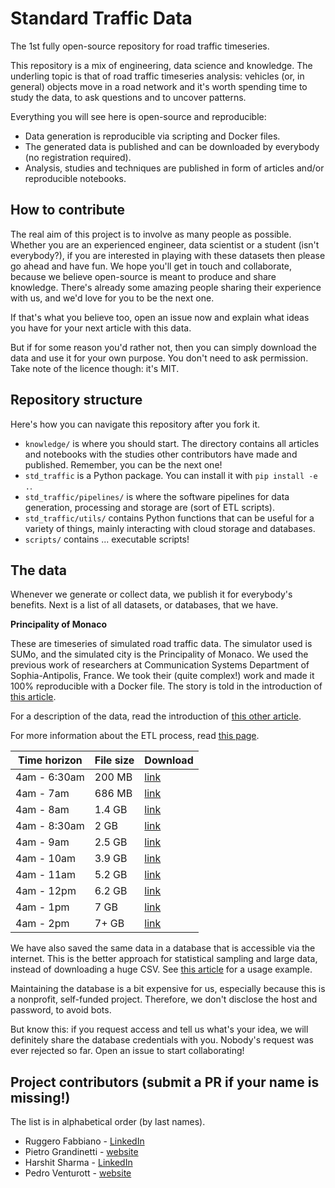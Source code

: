 # Standard Traffic Data

The 1st fully open-source repository for road traffic timeseries.

This repository is a mix of engineering, data science and knowledge. The underling topic is that of road traffic timeseries analysis: vehicles (or, in general) objects move in a road network and it's worth spending time to study the data, to ask questions and to uncover patterns.

Everything you will see here is open-source and reproducible:

 - Data generation is reproducible via scripting and Docker files.
 - The generated data is published and can be downloaded by everybody (no registration required).
 - Analysis, studies and techniques are published in form of articles and/or reproducible notebooks.

## How to contribute

The real aim of this project is to involve as many people as possible. Whether you are an experienced engineer, data scientist or a student (isn't everybody?), if you are interested in playing with these datasets then please go ahead and have fun. We hope you'll get in touch and collaborate, because we believe open-source is meant to produce and share knowledge. There's already some amazing people sharing their experience with us, and we'd love for you to be the next one.

If that's what you believe too, open an issue now and explain what ideas you have for your next article with this data.

But if for some reason you'd rather not, then you can simply download the data and use it for your own purpose. You don't need to ask permission. Take note of the licence though: it's MIT.

## Repository structure

Here's how you can navigate this repository after you fork it.

  - `knowledge/` is where you should start. The directory contains all articles and notebooks with the studies other contributors have made and published. Remember, you can be the next one!
  - `std_traffic` is a Python package. You can install it with `pip install -e .`.
  - `std_traffic/pipelines/` is where the software pipelines for data generation, processing and storage are (sort of ETL scripts).
  - `std_traffic/utils/` contains Python functions that can be useful for a variety of things, mainly interacting with cloud storage and databases.
  - `scripts/` contains ... executable scripts!


## The data

Whenever we generate or collect data, we publish it for everybody's benefits. Next is a list of all datasets, or databases, that we have.

**Principality of Monaco**

These are timeseries of simulated road traffic data. The simulator used is SUMo, and the simulated city is the Principality of Monaco. We used the previous work of researchers at Communication Systems Department of Sophia-Antipolis, France. We took their (quite complex!) work and made it 100% reproducible with a Docker file. The story is told in the introduction of [this article](https://github.com/pgrandinetti/standard-traffic-data/blob/main/knowledge/How_Fast_Would_You_Drive_In_Monaco.ipynb).

For a description of the data, read the introduction of [this other article](https://github.com/pgrandinetti/standard-traffic-data/blob/main/knowledge/Urban_Traffic_Data_Exploratory_Analysis.ipynb).

For more information about the ETL process, read [this page](https://github.com/pgrandinetti/standard-traffic-data/tree/main/std_traffic/pipelines#dockerized-pipeline).

| Time horizon | File size | Download |
| ------------ | --------- | -------- |
| 4am - 6:30am |   200 MB  | [link](https://standard-traffic-data.s3.us-east-2.amazonaws.com/most_0400_0600_1_5.csv) |
| 4am - 7am    |   686 MB  | [link](https://standard-traffic-data.s3.us-east-2.amazonaws.com/most_0400_0700_1_5.csv) |
| 4am - 8am    |   1.4 GB  | [link](https://standard-traffic-data.s3.us-east-2.amazonaws.com/most_0400_0800_1_5.csv) |
| 4am - 8:30am |   2 GB    | [link](https://standard-traffic-data.s3.us-east-2.amazonaws.com/most_0400_0830_1_5.csv) |
| 4am - 9am    |  2.5 GB   | [link](https://standard-traffic-data.s3.us-east-2.amazonaws.com/most_0400_0900_1_5.csv) |
| 4am - 10am   |  3.9 GB   | [link](https://standard-traffic-data.s3.us-east-2.amazonaws.com/most_0400_1000_1_5.csv) |
| 4am - 11am   |  5.2 GB   | [link](https://standard-traffic-data.s3.us-east-2.amazonaws.com/most_0400_1100_1_5.csv) |
| 4am - 12pm   |  6.2 GB   | [link](https://standard-traffic-data.s3.us-east-2.amazonaws.com/most_0400_1200_1_5.csv) |
| 4am - 1pm    |    7 GB   | [link](https://standard-traffic-data.s3.us-east-2.amazonaws.com/most_0400_1300_1_5.csv) |
| 4am - 2pm    |   7+ GB   | [link](https://standard-traffic-data.s3.us-east-2.amazonaws.com/most_0400_1400_1_5.csv) |


We have also saved the same data in a database that is accessible via the internet. This is the better approach for statistical sampling and large data, instead of downloading a huge CSV. See [this article](https://github.com/pgrandinetti/standard-traffic-data/blob/main/knowledge/How_Fast_Would_You_Drive_In_Monaco.ipynb) for a usage example.

Maintaining the database is a bit expensive for us, especially because this is a nonprofit, self-funded project. Therefore, we don't disclose the host and password, to avoid bots.

But know this: if you request access and tell us what's your idea, we will definitely share the database credentials with you. Nobody's request was ever rejected so far. Open an issue to start collaborating!

## Project contributors (submit a PR if your name is missing!)

The list is in alphabetical order (by last names).

- Ruggero Fabbiano - [LinkedIn](https://www.linkedin.com/in/ruggerofabbiano/)
- Pietro Grandinetti - [website](https://pete.world)
- Harshit Sharma - [LinkedIn](https://www.linkedin.com/in/hrshtt/)
- Pedro Venturott - [website](https://pedrohgv.github.io/)
